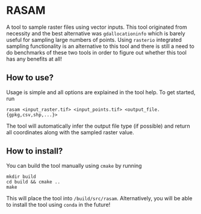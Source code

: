 # RASAM
A tool to sample raster files using vector inputs. This tool originated from necessity and the best alternative was `gdallocationinfo` which is barely useful for sampling large numbers of points. Using `rasterio` integrated sampling functionality is an alternative to this tool and there is still a need to do benchmarks of these two tools in order to figure out whether this tool has any benefits at all!

## How to use?
Usage is simple and all options are explained in the tool help. To get started, run
```shell
rasam <input_raster.tif> <input_points.tif> <output_file.{gpkg,csv,shp,...}>
```
The tool will automatically infer the output file type (if possible) and return all coordinates along with the sampled raster value.

## How to install?
You can build the tool manually using `cmake` by running
```shell
mkdir build
cd build && cmake ..
make
```
This will place the tool into `/build/src/rasam`. Alternatively, you will be able to install the tool using `conda` in the future!
